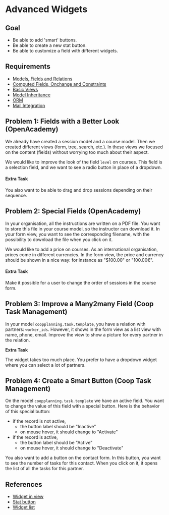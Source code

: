 # Advanced Widgets

## Goal

* Be able to add 'smart' buttons.
* Be able to create a new stat button.
* Be able to customize a field with different widgets.

## Requirements

* [Models, Fields and Relations](../01-models)
* [Computed Fields, Onchange and Constraints](../02-fields)
* [Basic Views](../03-views)
* [Model Inheritance](../04-model-inheritance)
* [ORM](../09-orm)
* [Mail Integration](../25-mail-integration)


## Problem 1: Fields with a Better Look (OpenAcademy)

We already have created a session model and a course model. Then we created
different views (form, tree, search, etc.). In these views we focused on the
content (fields) without worrying too much about their aspect.

We would like to improve the look of the field `level` on courses. This field is
a selection field, and we want to see a radio button in place of a dropdown.

#### Extra Task

You also want to be able to drag and drop sessions depending on their sequence.


## Problem 2: Special Fields (OpenAcademy)

In your organisation, all the instructions are written on a PDF file. You want
to store this file in your course model, so the instructor can download it. In
your form view, you want to see the corresponding filename, with the possibility
to download the file when you click on it.

We would like to add a price on courses. As an international organisation,
prices come in different currencies. In the form view, the price and currency
should be shown in a nice way: for instance as "$100.00" or "100.00€".

#### Extra Task

Make it possible for a user to change the order of sessions in the course form.


## Problem 3: Improve a Many2many Field (Coop Task Management)

In your model `coopplanning.task.template`, you have a relation with partners:
`worker_ids`. However, it shows in the form view as a list view with name,
phone, email. Improve the view to show a picture for every partner in the
relation.

**Extra Task**

The widget takes too much place. You prefer to have a dropdown widget where you
can select a lot of partners.


## Problem 4: Create a Smart Button (Coop Task Management)

On the model `coopplanning.task.template` we have an active field. You want to
change the value of this field with a special button. Here is the behavior of
this special button:
- if the record is not active,
  - the button label should be "Inactive"
  - on mouse hover, it should change to "Activate"
- if the record is active,
  - the button label should be "Active"
  - on mouse hover, it should change to "Deactivate"

You also want to add a button on the contact form. In this button, you want to
see the number of tasks for this contact. When you click on it, it opens the
list of all the tasks for this partner.


## References

* [Widget in view](https://www.odoo.com/documentation/10.0/reference/views.html)
* [Stat button](http://fr.slideshare.net/openobject/odoo-smart-buttons)
* [Widget list](https://github.com/odoo/odoo/blob/76c443eda331b75bf5dfa7ec22b8eb22e1084343/addons/web/static/src/js/views/form_widgets.js#L1680)
